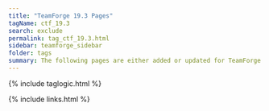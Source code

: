 ```yaml
---
title: "TeamForge 19.3 Pages"
tagName: ctf_19.3
search: exclude
permalink: tag_ctf_19.3.html
sidebar: teamforge_sidebar
folder: tags
summary: The following pages are either added or updated for TeamForge 19.3. 
---
```


{% include taglogic.html %}

{% include links.html %}
